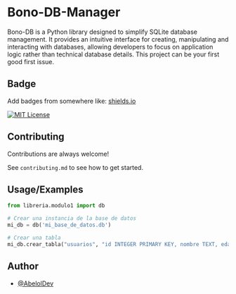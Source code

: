 # Bono-DB-Manager                                                                                                                              

Bono-DB is a Python library designed to simplify SQLite database management. It provides an intuitive interface for creating, manipulating and interacting with databases, allowing developers to focus on application logic rather than technical database details.
This project can be your first good first issue.

## Badge
Add badges from somewhere like: [shields.io](https://shields.io/)

[![MIT License](https://img.shields.io/badge/License-MIT-green.svg)](https://choosealicense.com/licenses/mit/)



## Contributing

Contributions are always welcome!

See `contributing.md` to see how to get started.


## Usage/Examples

```Python
from libreria.modulo1 import db

# Crear una instancia de la base de datos
mi_db = db('mi_base_de_datos.db')

# Crear una tabla
mi_db.crear_tabla("usuarios", "id INTEGER PRIMARY KEY, nombre TEXT, edad INTEGER")
```


## Author

- [@AbelolDev](https://github.com/AbelolDev)

